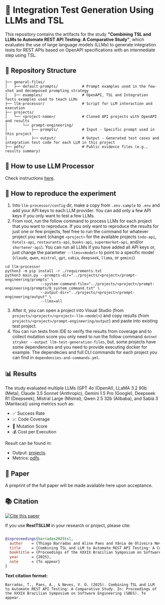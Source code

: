 # 🧩 Integration Test Generation Using LLMs and TSL

This repository contains the artifacts for the study **"Combining TSL and LLMs to Automate REST API Testing: A Comparative Study"**, which evaluates the use of large language models (LLMs) to generate integration tests for REST APIs based on OpenAPI specifications with an intermediate step using TSL.

## 📂 Repository Structure

```
├── general-files/
│   ├── default-prompts/           # Prompt examples used in the few-shot and decomposed prompting strategy
│   ├── examples/                  # OpenAPI, TSL and Integration Tests examples used to teach LLMs 
├── llm-processor/                 # Script for LLM interaction and execution
├── projects/
│   └── <project-name>/            # Cloned API projects with OpenAPI and results
│       └── prompt-engineering/
│           ├── prompts/           # Input - Specific prompt used in this project
│           ├── output/            # Output - Generated test cases and integration test code for each LLM in this project
├── pdfs/                          # Public evidence files (e.g., results summary)
```

## 🚀 How to use LLM Processor

Check instructions [here](llm-processor/README.md).

## 🧪 How to reproduce the experiment

1. Into `llm-processor/config` dir, make a copy from `.env.sample` to `.env` and add your API keys to each LLM provider. You can add only a few API keys if you only want to test a few LLMs.
2. From root, run the follow command to process LLMs for each project that you want to reproduce. If you only want to reproduce the results for just one or few projects, feel free to run the command for whatever project you want (change `<project>` for the available projects `todo-api`, `hotels-api`, `restaurants-api`, `books-api`, `supermarket-api`, and/or `shortener-api`). You can run all LLMs if you have added all API keys or, just change the parameter `--llms=<model>` to point to a specific model (`claude`, `qwen`, `mistral`, `gpt`, `sabia`, `deepseek`, `llama`, or `gemini`)
```
cd llm-processor
python3 -m pip install -r ./requirements.txt
python3 main.py --prompts-dir="../projects/<project>/prompt-engineering/prompts" \
                --system-command-file="../projects/<project>/prompt-engineering/prompts/0_system_command.txt" \
                --output-dir="../projects/<project>/prompt-engineering/output" \
                --llms=all
```
3. After it, you can open a project into Visual Studio (from `projects/<project>/<project>-llm-<model>`) and copy results (from `projects/<project>/prompt-engineering/output`) and paste into existing test project.
4. You can run tests from IDE to verify the results from coverage and to collect mutation score you only need to run the follow command `dotnet stryker --output llm-test-generation-files`, but, some projects have some dependencies and you need to provide executing docker for example. The dependecies and full CLI commands for each project you can find in `dependencies-and-commands.yml`.

## 📊 Results

The study evaluated multiple LLMs (GPT 4o (OpenAI), LLaMA 3.2 90b (Meta), Claude 3.5 Sonnet (Anthropic), Gemini 1.5 Pro (Google), Deepseek R1 (Deepseek), Mistral Large (Mistral), Qwen 2.5 32b (Alibaba), and Sabiá 3 (Maritaca)) using metrics such as:
- ✅ Success Rate
- 📈 Code Coverage
- 🧬 Mutation Score
- 💰 Cost per Execution

Result can be found in:
- Output: [projects](projects/files.md).
- Metrics: [pdfs](pdfs/all_results.pdf).

## 📄 Paper

A preprint of the full paper will be made available here upon acceptance. 

## 📚 Citation
[![Cite this paper](https://img.shields.io/badge/Cite%20this%20paper-SBES%202025-blue)](#citation)

If you use **RestTSLLM** in your research or project, please cite:

```bibtex

@inproceedings{barradas2025tsl,
  author    = {Thiago Barradas and Aline Paes and Vânia de Oliveira Neves},
  title     = {Combining TSL and LLM to Automate REST API Testing: A Comparative Study},
  booktitle = {Proceedings of the XXXIX Brazilian Symposium on Software Engineering (SBES)},
  year      = {2025},
  note      = {To appear}
} 

```

**Text citation format:**

```
Barradas, T., Paes, A., & Neves, V. O. (2025). Combining TSL and LLM to Automate REST API Testing: A Comparative Study. In: Proceedings of the XXXIX Brazilian Symposium on Software Engineering (SBES). To appear.

```

